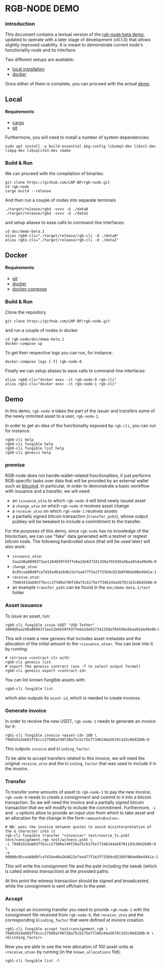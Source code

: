 RGB-NODE DEMO
===

### introduction
This document contains a textual version of the [rgb-node beta demo]( https://www.youtube.com/watch?v=t_EtUf4601A), updated to operate with a later stage of development (v0.1.0) that allows slightly improved usability. It is meant to demonstrate current node's functionality node and its interface.

Two different setups are available:
- [local installation](#local)
- [docker](#docker)

Once either of them is complete, you can proceed with the actual [demo](#demo)

## Local

#### Requirements
- [cargo](https://doc.rust-lang.org/book/ch01-01-installation.html#installation)
- [git](https://git-scm.com/downloads)

Furthermore, you will need to install a number of system dependencies:
```bash=
sudo apt install -y build-essential pkg-config libzmq3-dev libssl-dev libpq-dev libsqlite3-dev cmake
```
### Build & Run
We can proceed with the compilation of binaries:
```bash=
git clone https://github.com/LNP-BP/rgb-node.git
cd rgb-node
cargo build --release
```
And then run a couple of nodes into separate terminals
```bash=
./target/release/rgbd -vvvv -d ./data0
./target/release/rgbd -vvvv -d ./data1
```
and setup aliases to ease calls to command-line interfaces:
```bash=
cd doc/demo-beta.1
alias rgb0-cli="./target/release/rgb-cli -d ./data0"
alias rgb1-cli="./target/release/rgb-cli -d ./data1"
```

## Docker

#### Requirements
- [git](https://git-scm.com/downloads)
- [docker](https://docs.docker.com/get-docker/)
- [docker-compose](https://docs.docker.com/compose/install/)

### Build & Run
Clone the repository
```bash=
git clone https://github.com/LNP-BP/rgb-node.git
```
and run a couple of nodes in docker
```bash=
cd rgb-node/doc/demo-beta.1
docker-compose up
```
To get their respective logs you can run, for instance:
```bash=
docker-compose logs [-f] rgb-node-0
```
Finally we can setup aliases to ease calls to command-line interfaces:
```bash=
alias rgb0-cli="docker exec -it rgb-node-0 rgb-cli"
alias rgb1-cli="docker exec -it rgb-node-1 rgb-cli"
```

## Demo
In this demo, `rgb-node-0` takes the part of the issuer and transfers some of the newly mminted asset to a user, `rgb-node-1`.

In order to get an idea of the functionality exposed by `rgb-cli`, you can run for instance:
```bash=
rgb0-cli help
rgb0-cli fungible help
rgb0-cli fungible list help
rgb0-cli genesis help
```
### premise

RGB-node does not handle wallet-related functionalities, it just performs RGB-specific tasks over data that will be provided by an external wallet such as [bitcoind](https://github.com/bitcoin/bitcoin). In particular, in order to demonstrate a basic workflow with issuance and a transfer, we will need:
- an `issuance_utxo` to which `rgb-node-0` will bind newly issued asset
- a `change_utxo` on which `rgb-node-0` receives asset change
- a `receive_utxo` on which `rgb-node-1` receives assets
- a partially signed bitcoin transaction (`transfer_psbt`), whose output pubkey will be tweaked to include a commitment to the transfer.

For the purposes of this demo, since `rgb-node` has no knowledge of the blockchain, we can use "fake" data generated with a testnet or regtest bitcoin node. The following hardcoded utxos (that will be used later) will also work:

- `issuance_utxo`: `5aa2d0a8098371ee12b4b59f43ffe6a2de637341258af65936a5baa01da49e9b:0`
- `change_utxo`: `0c05cea88d0fca7d16ed6a26d622e7ea477f2e2ff25b9c023b8f06de08e4941a:1`
- `receive_utxo`: `79d0191dab03ffbccc27500a740f20a75cb175e77346244a567011d3c86d2b0b:0`
- an example `transfer_psbt` can be found in the `doc/demo-beta.1/test` folder

### Asset issuance
To issue an asset, run:
```bash=
rgb0-cli fungible issue USDT "USD Tether" 1000@5aa2d0a8098371ee12b4b59f43ffe6a2de637341258af65936a5baa01da49e9b:0
```
This will create a new genesis that includes asset metadata and the allocation of the initial amount to the `<issuance_utxo>`. You can look into it by running:
```bash=
# retrieve <contract-it> with:
rgb0-cli genesis list
# export the genesis contract (use -f to select output format)
rgb0-cli genesis export <contract-id>
```
You can list known fungible assets with:
```bash=
rgb0-cli fungible list
```
which also outputs its `asset-id`, which is needed to create invoices.

### Generate invoice
In order to receive the new USDT, `rgb-node-1` needs to generate an invoice for it:
```bash=
rgb1-cli fungible invoice <asset-id> 100 \
79d0191dab03ffbccc27500a740f20a75cb175e77346244a567011d3c86d2b0b:0
```
This outputs `invoice` and `blinding_factor`.

To be able to accept transfers related to this invoice, we will need the original `receive_utxo` and the `blinding_factor` that was used to include it in the invoice.

### Transfer
To transfer some amounts of asset to `rgb-node-1` to pay the new invoice, `rgb-node-0` needs to create a consignment and commit to it into a bitcoin transaction. So we will need the invoice and a partially signed bitcoin transaction that we will modify to include the commitment. Furthermore, `-i` and `-a` options allow to provide an input utxo from which to take asset and an allocation for the change in the form `<amount>@<utxo>`.

```bash=
# NB: pass the invoice between quotes to avoid misinterpretation of the & character into it
rgb-cli fungible transfer "<invoice>" test/source_tx.psbt test/consignment.rgb test/witness.psbt \
-i 79d0191dab03ffbccc27500a740f20a75cb175e77346244a567011d3c86d2b0b:0 \
-a 900@0c05cea88d0fca7d16ed6a26d622e7ea477f2e2ff25b9c023b8f06de08e4941a:1
```
This will write the consignment file and the psbt including the tweak (which is called *witness transaction*) at the provided paths.

At this point the witness transaction should be signed and broadcasted, while the consignment is sent offchain to the peer.

### Accept
To accept an incoming transfer you need to provide `rgb-node-1` with the consignment file received from `rgb-node-0`, the `receive_utxo` and the corresponding `blinding_factor` that were defined at invoice creation.
```bash=
rgb1-cli fungible accept test/consignment.rgb \
79d0191dab03ffbccc27500a740f20a75cb175e77346244a567011d3c86d2b0b:0 \
<blinding_factor>
```
Now you are able to see the new allocation of 100 asset units at `<receive_utxo>` by running (in the `known_allocations` fild):
```bash=
rgb1-cli fungible list -l
```
